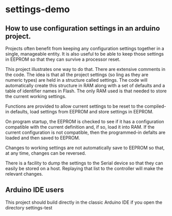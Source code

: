 # settings-demo

## How to use configuration settings in an arduino project.

Projects often benefit from keeping any configuration settings together in a single, manageable entity. It is also useful to be able to keep those settings in EEPROM so that they can survive a processor reset. 

This project illustrates one way to do that. There are extensive comments in the code. The idea is that all the project settings (so ling as they are numeric types) are held in a structure called settings. The code will automatically create this structure in RAM along with a set of defaults and a table of identifier names in Flash. The only RAM used is that needed to store the current working settings.

Functions are provided to allow current settings to be reset to the compiled-in defaults, load settings from EEPROM and store settings in EEPROM.

On program startup, the EEPROM is checked to see if it has a configuration compatible with the current definition and, if so, load it into RAM. If the current configuration is not compatible, then the programmed-in defalts are loaded and then saved to EEPROM.

Changes to working settings are not automatically save to EEPROM so that, at any time, changes can be reversed.

There is a facility to dump the settings to the Serial device so that they can easily be stored on a host. Replaying that list to the controller will make the relevant changes.

## Arduino IDE users

This project should build directly in the classic Arduino IDE if you open the directory settings-test


